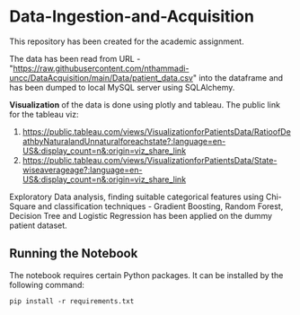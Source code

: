 # Data-Ingestion-and-Acquisition
This repository has been created for the academic assignment.

The data has been read from URL - "https://raw.githubusercontent.com/nthammadi-uncc/DataAcquisition/main/Data/patient_data.csv" into the dataframe and has been dumped to
local MySQL server using SQLAlchemy.

**Visualization** of the data is done using plotly and tableau. The public link for the tableau viz:
1. https://public.tableau.com/views/VisualizationforPatientsData/RatioofDeathbyNaturalandUnnaturalforeachstate?:language=en-US&:display_count=n&:origin=viz_share_link
2. https://public.tableau.com/views/VisualizationforPatientsData/State-wiseaverageage?:language=en-US&:display_count=n&:origin=viz_share_link

Exploratory Data analysis, finding suitable categorical features using Chi-Square and classification techniques - Gradient Boosting, Random Forest, Decision Tree and Logistic Regression has been applied on the dummy patient dataset.

## Running the Notebook
The notebook requires certain Python packages. It can be installed by the following command:
```
pip install -r requirements.txt
```
